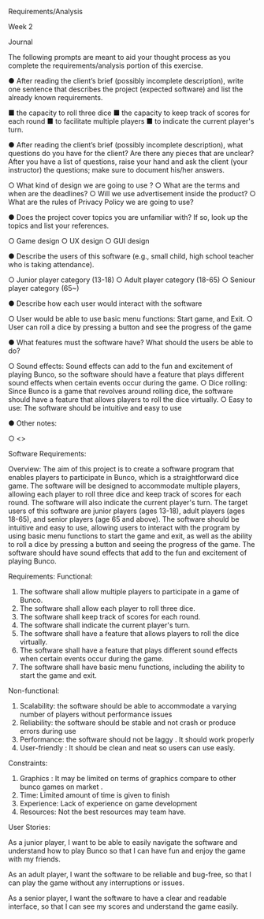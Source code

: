 Requirements/Analysis

Week 2

Journal

The following prompts are meant to aid your thought process as you complete the requirements/analysis portion of this exercise.

●	After reading the client’s brief (possibly incomplete description), write one sentence that describes the project (expected software) and list the already known requirements.

■	the capacity to roll three dice
■	the capacity to keep track of scores for each round
■	to facilitate multiple players
■	to indicate the current player's turn.


●	After reading the client’s brief (possibly incomplete description), what questions do you have for the client? Are there any pieces that are unclear? After you have a list of questions, raise your hand and ask the client (your instructor) the questions; make sure to document his/her answers.

○	What  kind of design we are going to use ?
○	What are the terms and when are the deadlines? 
○	Will we use advertisement inside the product? 
○	What are the rules of Privacy Policy we are going to use?


●	Does the project cover topics you are unfamiliar with? If so, look up the topics and list your references.

○	Game design
○	UX design
○	GUI design


●	Describe the users of this software (e.g., small child, high school teacher who is taking attendance).

○	Junior player category (13-18)
○	Adult player category (18-65)
○	Seniour player category (65~)


●	Describe how each user would interact with the software

○	User would be able to use basic menu functions: Start game, and Exit. 
○	User can roll a dice by pressing a button and see the progress of the game


●	What features must the software have? What should the users be able to do?

○	Sound effects: Sound effects can add to the fun and excitement of playing Bunco, so the software should have a feature that plays different sound effects when certain events occur during the game.
○	Dice rolling: Since Bunco is a game that revolves around rolling dice, the software should have a feature that allows players to roll the dice virtually.
○	  Easy to use: The software should be intuitive and easy to use


●	Other notes:

○	<<Insert notes>>



Software Requirements:
 
Overview: The aim of this project is to create a software program that enables players to participate in Bunco, which is a straightforward dice game.
The software will be designed to accommodate multiple players, allowing each player to roll three dice and keep track of scores for each round. 
The software will also indicate the current player's turn. The target users of this software are junior players (ages 13-18), adult players (ages 18-65), 
and senior players (age 65 and above). The software should be intuitive and easy to use, allowing users to interact with the program by using basic 
menu functions to start the game and exit, as well as the ability to roll a dice by pressing a button and seeing the progress of the game. 
The software should have sound effects that add to the fun and excitement of playing Bunco.
  
  
Requirements: Functional:
  
1.	The software shall allow multiple players to participate in a game of Bunco.
2.	The software shall allow each player to roll three dice.
3.	The software shall keep track of scores for each round.
4.	The software shall indicate the current player's turn.
5.	The software shall have a feature that allows players to roll the dice virtually.
6.	The software shall have a feature that plays different sound effects when certain events occur during the game.
7.	The software shall have basic menu functions, including the ability to start the game and exit.

Non-functional:
  
1.	Scalability: the software should be able to accommodate a varying number of players without performance issues
2.	Reliability: the software should be stable and not crash or produce errors during use
3.	Performance: the software should not be laggy . It should work properly
4.	User-friendly : It should be clean and neat so users can use easly.
  
  
Constraints: 
  
1.	Graphics : It may be limited on terms of graphics compare to other bunco games on market .
2.	Time: Limited amount of time is given to finish 
3.	Experience: Lack of experience on game development 
4.	Resources: Not the best resources may team have.

User Stories: 

As a junior player, I want to be able to easily navigate the software and understand how to play Bunco so 
that I can have fun and enjoy the game with my friends. 
  
As an adult player, I want the software to be reliable and bug-free, 
so that I can play the game without any interruptions or issues. 

As a senior player, I want the software to have a clear and readable interface,
so that I can see my scores and understand the game easily.
